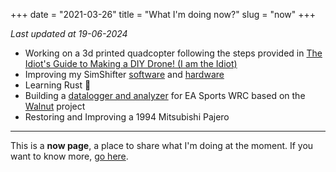 +++
date = "2021-03-26"
title = "What I'm doing now?"
slug = "now"
+++

_Last updated at 19-06-2024_

- Working on a 3d printed quadcopter following the steps provided in [The Idiot's Guide to Making a DIY Drone! (I am the Idiot)][GreatScott]
- Improving my SimShifter [software][SimShifterSW] and [hardware][SimShifterSW]
- Learning Rust :crab:
- Building a [datalogger and analyzer][UDPDatalogger] for EA Sports WRC based on the [Walnut][Walnut] project
- Restoring and Improving a 1994 Mitsubishi Pajero

---

This is a **now page**, a place to share what I'm doing at the moment. If you want to know more, [go here][aboutnow].

[GreatScott]: https://youtu.be/DeSDjjicGWY
[aboutnow]: https://nownownow.com/about
[SimShifterSW]: https://github.com/CarlosAlmeida4/StandaloneShifter
[SimShifterHW]: https://www.printables.com/model/585572-sim-racing-shifter/collections
[UDPDatalogger]: https://github.com/CarlosAlmeida4/UPD_Datalogger
[Walnut]: https://github.com/StudioCherno/Walnut